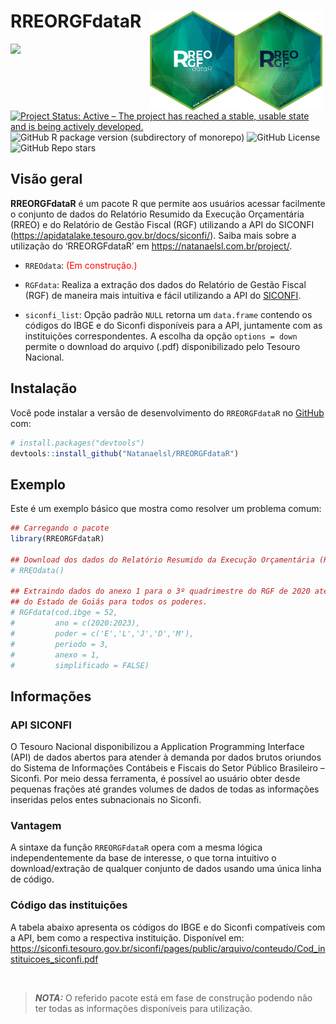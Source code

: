 
<!-- README.md is generated from README.Rmd. Please edit that file -->

# RREORGFdataR <a href="https://natanaelsl.com.br"><img src="man/figures/Logo_2.png" align="right" width="138" alt="RREORGFdataR_2 website" class="logo" style="margin-right: 5px;" /><img src="man/figures/logo.png" align="right" width="138" alt="RREORGFdataR_1 website" class="logo" /></a>

<!-- badges: start -->
<!-- [![CRAN/METACRAN Version](https://www.r-pkg.org/badges/version/geouy)](https://CRAN.R-project.org/package=geouy) -->
<!-- [![CRAN/METACRAN Total downloads](https://cranlogs.r-pkg.org/badges/grand-total/geouy?color=blue)](https://CRAN.R-project.org/package=geouy)  -->
<!-- [![CRAN/METACRAN downloads per month](https://cranlogs.r-pkg.org/badges/geouy?color=orange)](https://CRAN.R-project.org/package=geouy) -->
<!-- <br /> -->
<!-- [![AppVeyor build status](https://ci.appveyor.com/api/projects/status/github/RichDeto/geouy?branch=master&svg=true)](https://ci.appveyor.com/project/RichDeto/geouy) -->
<!-- [![R](https://github.com/Natanaelsl/NCAGEDdataR/actions/workflows/r.yml/badge.svg)](https://github.com/Natanaelsl/NCAGEDdataR/actions/workflows/r.yml) -->

[![](https://img.shields.io/badge/lifecycle-stable-brightgreen.svg)](https://lifecycle.r-lib.org/articles/stages.html#stable)
[![Project Status: Active – The project has reached a stable, usable
state and is being actively
developed.](https://www.repostatus.org/badges/latest/active.svg)](https://www.repostatus.org/#active)
![GitHub R package version (subdirectory of
monorepo)](https://img.shields.io/github/r-package/v/Natanaelsl/RREORGFdataR)
![GitHub
License](https://img.shields.io/github/license/Natanaelsl/RREORGFdataR)
![GitHub Repo
stars](https://img.shields.io/github/stars/Natanaelsl/pagedreport?color=orange)
<!-- badges: end -->

## Visão geral

**RREORGFdataR** é um pacote R que permite aos usuários acessar
facilmente o conjunto de dados do Relatório Resumido da Execução
Orçamentária (RREO) e do Relatório de Gestão Fiscal (RGF) utilizando a
API do SICONFI (<https://apidatalake.tesouro.gov.br/docs/siconfi/>).
Saiba mais sobre a utilização do ‘RREORGFdataR’ em
<https://natanaelsl.com.br/project/>.

<!-- <img align="right" src="man/figures/Logo_1.png" alt="logo" width="180"><img align="right" src="man/figures/Logo_2.png" alt="logo" width="180"> -->

- `RREOdata`: <span style="color:red;">(Em construção.)</span>

- `RGFdata`: Realiza a extração dos dados do Relatório de Gestão Fiscal
  (RGF) de maneira mais intuitiva e fácil utilizando a API do
  [SICONFI](https://apidatalake.tesouro.gov.br/docs/siconfi/).

- `siconfi_list`: Opção padrão `NULL` retorna um `data.frame` contendo
  os códigos do IBGE e do Siconfi disponíveis para a API, juntamente com
  as instituições correspondentes. A escolha da opção `options = down`
  permite o download do arquivo (.pdf) disponibilizado pelo Tesouro
  Nacional.

<!-- <br /> -->

## Instalação

Você pode instalar a versão de desenvolvimento do `RREORGFdataR` no
[GitHub](https://github.com/) com:

``` r
# install.packages("devtools")
devtools::install_github("Natanaelsl/RREORGFdataR")
```

<!-- --- -->

## Exemplo

Este é um exemplo básico que mostra como resolver um problema comum:

``` r
## Carregando o pacote
library(RREORGFdataR)

## Download dos dados do Relatório Resumido da Execução Orçamentária (RREO).
# RREOdata()

## Extraindo dados do anexo 1 para o 3º quadrimestre do RGF de 2020 até 2023
## do Estado de Goiás para todos os poderes.
# RGFdata(cod.ibge = 52,
#         ano = c(2020:2023),
#         poder = c('E','L','J','D','M'),
#         periodo = 3,
#         anexo = 1,
#         simplificado = FALSE)
```

<!-- --- -->

## Informações

### API SICONFI

O Tesouro Nacional disponibilizou a Application Programming Interface
(API) de dados abertos para atender à demanda por dados brutos oriundos
do Sistema de Informações Contábeis e Fiscais do Setor Público
Brasileiro – Siconfi. Por meio dessa ferramenta, é possível ao usuário
obter desde pequenas frações até grandes volumes de dados de todas as
informações inseridas pelos entes subnacionais no Siconfi.

### Vantagem

A sintaxe da função `RREORGFdataR` opera com a mesma lógica
independentemente da base de interesse, o que torna intuitivo o
download/extração de qualquer conjunto de dados usando uma única linha
de código.

### Código das instituições

A tabela abaixo apresenta os códigos do IBGE e do Siconfi compatíveis
com a API, bem como a respectiva instituição. Disponível em:
<https://siconfi.tesouro.gov.br/siconfi/pages/public/arquivo/conteudo/Cod_instituicoes_siconfi.pdf>

<br />

> ***NOTA:*** O referido pacote está em fase de construção podendo não
> ter todas as informações disponíveis para utilização.

